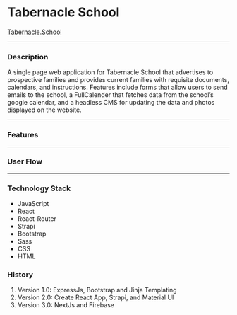 # **Tabernacle School**

<a href="https://tabernacle.school">
Tabernacle.School
</a>

---
### **Description**
A single page web application for Tabernacle School that advertises to prospective families and provides current families with requisite documents, calendars, and instructions. Features include forms that allow users to send emails to the school, a FullCalender that fetches data from the school’s google calendar, and a headless CMS for updating the data and photos displayed on the website. 

---
### **Features**

---
### **User Flow**

---
### **Technology Stack**
- JavaScript
- React
- React-Router
- Strapi
- Bootstrap
- Sass
- CSS
- HTML


### **History**
1. Version 1.0: ExpressJs, Bootstrap and Jinja Templating
2. Version 2.0: Create React App, Strapi, and Material UI
3. Version 3.0: NextJs and Firebase

